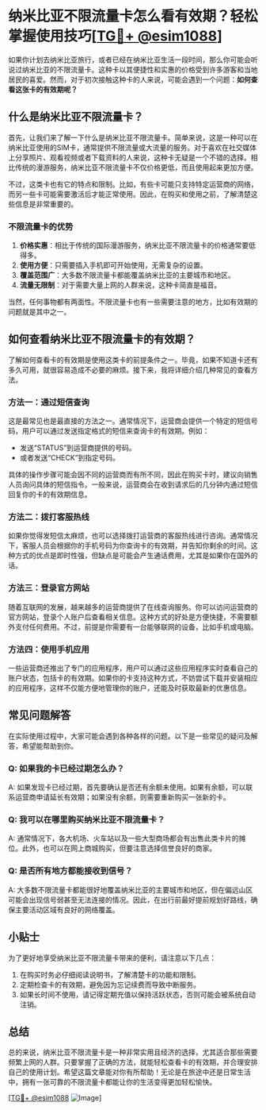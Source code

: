 # 纳米比亚不限流量卡怎么看有效期？轻松掌握使用技巧[[TG💪+ @esim1088](https://t.me/s/esim1088)]

如果你计划去纳米比亚旅行，或者已经在纳米比亚生活一段时间，那么你可能会听说过纳米比亚的不限流量卡。这种卡以其便捷性和实惠的价格受到许多游客和当地居民的喜爱。然而，对于初次接触这种卡的人来说，可能会遇到一个问题：**如何查看这张卡的有效期呢？**

## 什么是纳米比亚不限流量卡？

首先，让我们来了解一下什么是纳米比亚不限流量卡。简单来说，这是一种可以在纳米比亚使用的SIM卡，通常提供不限流量或大流量的服务。对于喜欢在社交媒体上分享照片、观看视频或者下载资料的人来说，这种卡无疑是一个不错的选择。相比传统的漫游服务，纳米比亚不限流量卡不仅价格更低，而且使用起来更加方便。

不过，这类卡也有它的特点和限制。比如，有些卡可能只支持特定运营商的网络，而另一些卡可能需要激活后才能正常使用。因此，在购买和使用之前，了解清楚这些信息是非常重要的。

### 不限流量卡的优势

1. **价格实惠**：相比于传统的国际漫游服务，纳米比亚不限流量卡的价格通常要低得多。
2. **使用方便**：只需要插入手机即可开始使用，无需复杂的设置。
3. **覆盖范围广**：大多数不限流量卡都能覆盖纳米比亚的主要城市和地区。
4. **流量无限制**：对于需要大量上网的人群来说，这种卡简直是福音。

当然，任何事物都有两面性。不限流量卡也有一些需要注意的地方，比如有效期的问题就是其中之一。

## 如何查看纳米比亚不限流量卡的有效期？

了解如何查看卡的有效期是使用这类卡的前提条件之一。毕竟，如果不知道卡还有多久可用，就很容易造成不必要的麻烦。接下来，我将详细介绍几种常见的查看方法。

### 方法一：通过短信查询

这是最常见也是最直接的方法之一。通常情况下，运营商会提供一个特定的短信号码，用户可以通过发送指定格式的短信来查询卡的有效期。例如：

- 发送“STATUS”到运营商提供的号码。
- 或者发送“CHECK”到指定号码。

具体的操作步骤可能会因不同的运营商而有所不同，因此在购买卡时，建议向销售人员询问具体的短信指令。一般来说，运营商会在收到请求后的几分钟内通过短信回复你的卡的有效期信息。

### 方法二：拨打客服热线

如果你觉得发短信太麻烦，也可以选择拨打运营商的客服热线进行咨询。通常情况下，客服人员会根据你的手机号码为你查询卡的有效期，并告知你剩余的时间。这种方式的优点是即时性强，但缺点是可能会产生通话费用，尤其是如果你在国外的话。

### 方法三：登录官方网站

随着互联网的发展，越来越多的运营商提供了在线查询服务。你可以访问运营商的官方网站，登录个人账户后查看相关信息。这种方式的好处是方便快捷，不需要额外支付任何费用。不过，前提是你需要有一台能够联网的设备，比如手机或电脑。

### 方法四：使用手机应用

一些运营商还推出了专门的应用程序，用户可以通过这些应用程序实时查看自己的账户状态，包括卡的有效期。如果你的卡支持这种方式，不妨尝试下载并安装相应的应用程序，这样不仅能方便地管理你的账户，还能及时获取最新的优惠信息。

## 常见问题解答

在实际使用过程中，大家可能会遇到各种各样的问题。以下是一些常见的疑问及解答，希望能帮助到你。

### Q: 如果我的卡已经过期怎么办？
A: 如果发现卡已经过期，首先要确认是否还有余额未使用。如果有余额，可以联系运营商申请延长有效期；如果没有余额，则需要重新购买一张新的卡。

### Q: 我可以在哪里购买纳米比亚不限流量卡？
A: 通常情况下，各大机场、火车站以及一些大型商场都会有出售此类卡片的摊位。此外，也可以在网上商城购买，但要注意选择信誉良好的商家。

### Q: 是否所有地方都能接收到信号？
A: 大多数不限流量卡都能很好地覆盖纳米比亚的主要城市和地区，但在偏远山区可能会出现信号弱甚至无法连接的情况。因此，在出行前最好提前规划好路线，确保主要活动区域有良好的网络覆盖。

## 小贴士

为了更好地享受纳米比亚不限流量卡带来的便利，请注意以下几点：

1. 在购买时务必仔细阅读说明书，了解清楚卡的功能和限制。
2. 定期检查卡的有效期，避免因为忘记续费而导致中断服务。
3. 如果长时间不使用，请记得定期充值以保持活跃状态，否则可能会被系统自动注销。

## 总结

总的来说，纳米比亚不限流量卡是一种非常实用且经济的选择，尤其适合那些需要频繁上网的人群。只要掌握了正确的方法，就能轻松查看卡的有效期，并合理安排自己的使用计划。希望这篇文章能对你有所帮助！无论是在旅途中还是日常生活中，拥有一张可靠的不限流量卡都能让你的生活变得更加轻松愉快。

[[TG💪+ @esim1088](https://t.me/s/esim1088) ![Image](https://i.postimg.cc/4NQfJmqS/Snipaste-2025-05-13-00-14-12.png)]